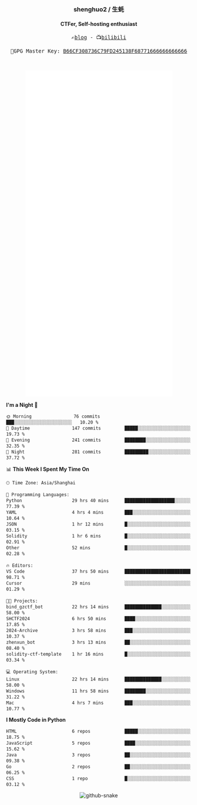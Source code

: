 <h3 align="center"> shenghuo2 / 生蚝 </h3>
<h4 align="center" >CTFer, Self-hosting enthusiast</h3>


<p align="center">
  <samp>
    ✍️<a href="https://blog.shenghuo2.top/">blog</a> -
    📺<a href="https://space.bilibili.com/85894935">bilibili</a>
  </samp>
</p>
<p align="center">
  <samp>
     🔐GPG Master Key: <a align="center" href="https://github.com/shenghuo2.gpg">B66CF308736C79FD245138F68771666666666666</a>
  </samp>
</p>
<br>
<p align="center">
  <a href="https://github.com/shenghuo2">
    <img width="400" align="top" src="https://github.com/shenghuo2/shenghuo2/blob/main/metrics.left.svg" />
  </a>
  <a href="https://github.com/shenghuo2">
    <img width="400" align="top" src="https://github.com/shenghuo2/shenghuo2/blob/main/metrics.right.svg" />
  </a>
</p>


<!--START_SECTION:waka-->
**I'm a Night 🦉** 

```text
🌞 Morning                76 commits          ███░░░░░░░░░░░░░░░░░░░░░░   10.20 % 
🌆 Daytime                147 commits         █████░░░░░░░░░░░░░░░░░░░░   19.73 % 
🌃 Evening                241 commits         ████████░░░░░░░░░░░░░░░░░   32.35 % 
🌙 Night                  281 commits         █████████░░░░░░░░░░░░░░░░   37.72 % 
```


📊 **This Week I Spent My Time On** 

```text
🕑︎ Time Zone: Asia/Shanghai

💬 Programming Languages: 
Python                   29 hrs 40 mins      ███████████████████░░░░░░   77.39 % 
YAML                     4 hrs 4 mins        ███░░░░░░░░░░░░░░░░░░░░░░   10.64 % 
JSON                     1 hr 12 mins        █░░░░░░░░░░░░░░░░░░░░░░░░   03.15 % 
Solidity                 1 hr 6 mins         █░░░░░░░░░░░░░░░░░░░░░░░░   02.91 % 
Other                    52 mins             █░░░░░░░░░░░░░░░░░░░░░░░░   02.28 % 

🔥 Editors: 
VS Code                  37 hrs 50 mins      █████████████████████████   98.71 % 
Cursor                   29 mins             ░░░░░░░░░░░░░░░░░░░░░░░░░   01.29 % 

🐱‍💻 Projects: 
bind_gzctf_bot           22 hrs 14 mins      ██████████████░░░░░░░░░░░   58.00 % 
SHCTF2024                6 hrs 50 mins       ████░░░░░░░░░░░░░░░░░░░░░   17.85 % 
2024-Archive             3 hrs 58 mins       ███░░░░░░░░░░░░░░░░░░░░░░   10.37 % 
zhenxun_bot              3 hrs 13 mins       ██░░░░░░░░░░░░░░░░░░░░░░░   08.40 % 
solidity-ctf-template    1 hr 16 mins        █░░░░░░░░░░░░░░░░░░░░░░░░   03.34 % 

💻 Operating System: 
Linux                    22 hrs 14 mins      ██████████████░░░░░░░░░░░   58.00 % 
Windows                  11 hrs 58 mins      ████████░░░░░░░░░░░░░░░░░   31.22 % 
Mac                      4 hrs 7 mins        ███░░░░░░░░░░░░░░░░░░░░░░   10.77 % 
```

**I Mostly Code in Python** 

```text
HTML                     6 repos             █████░░░░░░░░░░░░░░░░░░░░   18.75 % 
JavaScript               5 repos             ████░░░░░░░░░░░░░░░░░░░░░   15.62 % 
Java                     3 repos             ██░░░░░░░░░░░░░░░░░░░░░░░   09.38 % 
Go                       2 repos             ██░░░░░░░░░░░░░░░░░░░░░░░   06.25 % 
CSS                      1 repo              █░░░░░░░░░░░░░░░░░░░░░░░░   03.12 % 
```




<!--END_SECTION:waka-->


<div align="center">
  <picture>
    <source media="(prefers-color-scheme: dark)" srcset="https://gist.githubusercontent.com/shenghuo2/bfce20b14ab0484cef03bae6e60e0b3a/raw/github-snake-dark.svg" />
    <source media="(prefers-color-scheme: light)" srcset="https://gist.githubusercontent.com/shenghuo2/bfce20b14ab0484cef03bae6e60e0b3a/raw/github-snake.svg" />
    <img alt="github-snake" src="https://gist.githubusercontent.com/shenghuo2/bfce20b14ab0484cef03bae6e60e0b3a/raw/github-snake.svg" />
  </picture>
</div>

<!--
**shenghuo2/shenghuo2** is a ✨ _special_ ✨ repository because its `README.md` (this file) appears on your GitHub profile.

Here are some ideas to get you started:

- 🔭 I’m currently working on ...
- 🌱 I’m currently learning ...
- 👯 I’m looking to collaborate on ...
- 🤔 I’m looking for help with ...
- 💬 Ask me about ...
- 📫 How to reach me: ...
- 😄 Pronouns: ...
- ⚡ Fun fact: ...
-->
